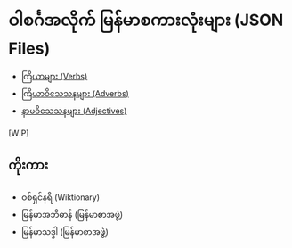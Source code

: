 # ဝါစင်္ဂအလိုက် မြန်မာစကားလုံးများ (JSON Files)

* [ကြိယာများ (Verbs)](verbs.json)
* [ကြိယာဝိသေသနများ (Adverbs)](adverbs.json)
* [နာမဝိသေသနများ (Adjectives)](adjectives.json)

[WIP]

## ကိုးကား

* ဝစ်ရှင်နရီ (Wiktionary)
* မြန်မာအဘိဓာန် (မြန်မာစာအဖွဲ့)
* မြန်မာသဒ္ဒါ (မြန်မာစာအဖွဲ့)
